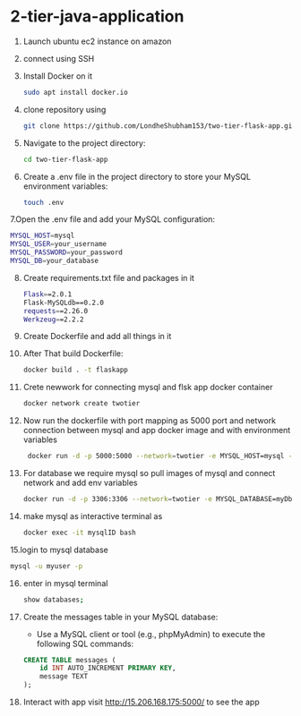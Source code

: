 # 2-tier-java-application

1. Launch ubuntu ec2 instance on amazon
2. connect using SSH

3. Install Docker on it
   ```bash
   sudo apt install docker.io
   ```
4. clone repository using
   ```bash
   git clone https://github.com/LondheShubham153/two-tier-flask-app.git
   ```
5. Navigate to the project directory:
   ```bash
   cd two-tier-flask-app
   ```

6. Create a .env file in the project directory to store your MySQL environment variables:
   ```bash
   touch .env
   ```
7.Open the .env file and add your MySQL configuration:
   ```bash
   MYSQL_HOST=mysql
   MYSQL_USER=your_username
   MYSQL_PASSWORD=your_password
   MYSQL_DB=your_database
   ```
8. Create requirements.txt file and packages in it
   ```bash
   Flask==2.0.1
   Flask-MySQLdb==0.2.0
   requests==2.26.0
   Werkzeug==2.2.2
   ```
9. Create Dockerfile and add all things in it
10. After That build Dockerfile:
    ```bash
    docker build . -t flaskapp
    ```
11. Crete newwork for connecting mysql and flsk app docker container
    ```bash
    docker network create twotier
    ```

12. Now run the dockerfile with port mapping as 5000 port and network connection between mysql and app docker image and with environment variables
    ```bash
     docker run -d -p 5000:5000 --network=twotier -e MYSQL_HOST=mysql -e MYSQL_USER=admin -e MYSQLPASSWORD=admin -e MYSQL_DB=myDb --name=flaskapp flaskapp:latest
    ```
13. For database we require mysql so pull images of mysql and connect network and add env variables
    ```bash
    docker run -d -p 3306:3306 --network=twotier -e MYSQL_DATABASE=myDb -e MYSQL_USER=admin -e MYSQLPASSWORD=admin -e MYSQL_ROOT_PASSWORD=admin --name=mysql mysql:5.7
    ```
14. make mysql as interactive terminal as
    ```bash
    docker exec -it mysqlID bash
    ```
15.login to mysql database
 ```bash
 mysql -u myuser -p
 ```
16. enter in mysql terminal
    ```bash
    show databases;
    ```
17. Create the messages table in your MySQL database:
     - Use a MySQL client or tool (e.g., phpMyAdmin) to execute the following SQL commands:
   
     ```sql
     CREATE TABLE messages (
         id INT AUTO_INCREMENT PRIMARY KEY,
         message TEXT
     );
     ```

18. Interact with app
    visit http://15.206.168.175:5000/ to see the app
    
